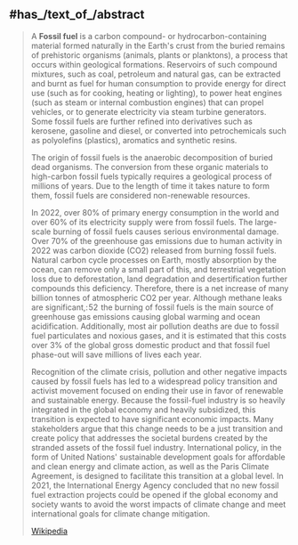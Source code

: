 ﻿---
has_id_wikidata: Q12748
studied_in: "[[_Standards/WikiData/WD~economic geology,853915]]"
subclass_of:
- "[[_Standards/WikiData/WD~mineral resource,889659]]"
- "[[_Standards/WikiData/WD~non-renewable resource,936791]]"
- "[[_Standards/WikiData/WD~energy source,1522115]]"
- '[[_Standards/WikiData/WD~fuel,42501]]'
described_by_source: "[[_Standards/WikiData/WD~Mala hirnycha encyclopædia,1270052]]"
made_from_material: "[[_Standards/WikiData/WD~organic matter,1783121]]"
replaced_by:
- "[[_Standards/WikiData/WD~sustainable energy,1962383]]"
- "[[_Standards/WikiData/WD~renewable energy,12705]]"
has_use: "[[_Standards/WikiData/WD~nonrenewable energy,2632167]]"
on_focus_list_of_Wikimedia_project: "[[_Standards/WikiData/WD~WikiProject Climate change,15305047]]"
union_of: "[[_Standards/WikiData/WD~list of values as qualifiers,23766486]]"
instance_of: "[[_Standards/WikiData/WD~type of natural resource,131700004]]"
image: "http://commons.wikimedia.org/wiki/Special:FilePath/Combustibles%20fossiles.png"
UMLS_CUI: C0016613
OmegaWiki_Defined_Meaning: 1555
Commons_category: "Fossil fuels"
U_S_National_Archives_Identifier: 10636986
subreddit: Penetration
Common_Procurement_Vocabulary_code: 09111300
MeSH_tree_code:
- D20.345
- N06.230.132.258
hashtag: fossilfuels
---

## #has_/text_of_/abstract 

> A **Fossil fuel** is a carbon compound- or hydrocarbon-containing material formed naturally in the Earth's crust from the buried remains of prehistoric organisms (animals, plants or planktons), a process that occurs within geological formations. Reservoirs of such compound mixtures, such as coal, petroleum and natural gas, can be extracted and burnt as fuel for human consumption to provide energy for direct use (such as for cooking, heating or lighting), to power heat engines (such as steam or internal combustion engines) that can propel vehicles, or to generate electricity via steam turbine generators. Some fossil fuels are further refined into derivatives such as kerosene, gasoline and diesel, or converted into petrochemicals such as polyolefins (plastics), aromatics and synthetic resins.
>
> The origin of fossil fuels is the anaerobic decomposition of buried dead organisms. The conversion from these organic materials to high-carbon fossil fuels typically requires a geological process of millions of years. Due to the length of time it takes nature to form them, fossil fuels are considered non-renewable resources.
>
> In 2022, over 80% of primary energy consumption in the world and over 60% of its electricity supply were from fossil fuels. The large-scale burning of fossil fuels causes serious environmental damage. Over 70% of the greenhouse gas emissions due to human activity in 2022 was carbon dioxide (CO2) released from burning fossil fuels. Natural carbon cycle processes on Earth, mostly absorption by the ocean, can remove only a small part of this, and terrestrial vegetation loss due to deforestation, land degradation and desertification further compounds this deficiency. Therefore, there is a net increase of many billion tonnes of atmospheric CO2 per year. Although methane leaks are significant,: 52  the burning of fossil fuels is the main source of greenhouse gas emissions causing global warming and ocean acidification. Additionally, most air pollution deaths are due to fossil fuel particulates and noxious gases, and it is estimated that this costs over 3% of the global gross domestic product and that fossil fuel phase-out will save millions of lives each year.
>
> Recognition of the climate crisis, pollution and other negative impacts caused by fossil fuels has led to a widespread policy transition and activist movement focused on ending their use in favor of renewable and sustainable energy. Because the fossil-fuel industry is so heavily integrated in the global economy and heavily subsidized, this transition is expected to have significant economic impacts. Many stakeholders argue that this change needs to be a just transition and create policy that addresses the societal burdens created by the stranded assets of the fossil fuel industry. International policy, in the form of United Nations' sustainable development goals for affordable and clean energy and climate action, as well as the Paris Climate Agreement, is designed to facilitate this transition at a global level. In 2021, the International Energy Agency concluded that no new fossil fuel extraction projects could be opened if the global economy and society wants to avoid the worst impacts of climate change and meet international goals for climate change mitigation.
>
> [Wikipedia](https://en.wikipedia.org/wiki/Fossil%20fuel) 



